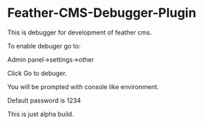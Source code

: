 # Feather-CMS-Debugger-Plugin

This is debugger for development of feather cms.

To enable debuger go to:

Admin panel->settings->other

Click Go to debuger.

You will be prompted with console like environment.

Default password is 1234

This is just alpha build.

